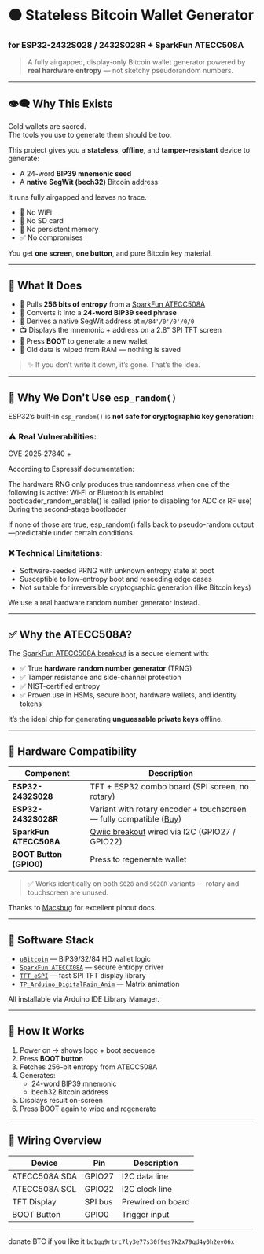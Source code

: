 

# 🟠 Stateless Bitcoin Wallet Generator  
### for ESP32-2432S028 / 2432S028R + SparkFun ATECC508A

> A fully airgapped, display-only Bitcoin wallet generator powered by **real hardware entropy** — not sketchy pseudorandom numbers.

---

## 👁️‍🗨️ Why This Exists

Cold wallets are sacred.  
The tools you use to generate them should be too.

This project gives you a **stateless**, **offline**, and **tamper-resistant** device to generate:
- A 24-word **BIP39 mnemonic seed**
- A **native SegWit (bech32)** Bitcoin address

It runs fully airgapped and leaves no trace.

- 🛑 No WiFi  
- 🛑 No SD card  
- 🛑 No persistent memory  
- ✅ No compromises

You get **one screen**, **one button**, and pure Bitcoin key material.

---

## 🧠 What It Does

- 🔐 Pulls **256 bits of entropy** from a [SparkFun ATECC508A](https://www.sparkfun.com/sparkfun-cryptographic-co-processor-breakout-atecc508a-qwiic.html)
- 🧠 Converts it into a **24-word BIP39 seed phrase**
- 🧭 Derives a native SegWit address at `m/84'/0'/0'/0/0`
- 📺 Displays the mnemonic + address on a 2.8" SPI TFT screen
- 🔁 Press **BOOT** to generate a new wallet
- 🧼 Old data is wiped from RAM — nothing is saved

> ✨ If you don’t write it down, it’s gone. That’s the idea.

---

## 🔐 Why We Don't Use `esp_random()`

ESP32’s built-in `esp_random()` is **not safe for cryptographic key generation**:

### ⚠️ Real Vulnerabilities:
 CVE‑2025‑27840 +
 
According to Espressif documentation:

The hardware RNG only produces true randomness when one of the following is active:
Wi‑Fi or Bluetooth is enabled
bootloader_random_enable() is called (prior to disabling for ADC or RF use)
During the second-stage bootloader 


If none of those are true, esp_random() falls back to pseudo-random output—predictable under certain conditions

### ❌ Technical Limitations:
- Software-seeded PRNG with unknown entropy state at boot
- Susceptible to low-entropy boot and reseeding edge cases
- Not suitable for irreversible cryptographic generation (like Bitcoin keys)

We use a real hardware random number generator instead.

---

## ✅ Why the ATECC508A?

The [SparkFun ATECC508A breakout](https://www.sparkfun.com/sparkfun-cryptographic-co-processor-breakout-atecc508a-qwiic.html) is a secure element with:

- ✅ True **hardware random number generator** (TRNG)
- ✅ Tamper resistance and side-channel protection
- ✅ NIST-certified entropy
- ✅ Proven use in HSMs, secure boot, hardware wallets, and identity tokens

It’s the ideal chip for generating **unguessable private keys** offline.

---

## 🔧 Hardware Compatibility

| Component                  | Description                                                                                      |
|----------------------------|--------------------------------------------------------------------------------------------------|
| **ESP32-2432S028**         | TFT + ESP32 combo board (SPI screen, no rotary)                                                  |
| **ESP32-2432S028R**        | Variant with rotary encoder + touchscreen — fully compatible ([Buy](https://www.amazon.com/AITRIP-Development-ESP32-2432S028R-Bluetooth-240X320/dp/B0CKYVPWX9/)) |
| **SparkFun ATECC508A**     | [Qwiic breakout](https://www.sparkfun.com/sparkfun-cryptographic-co-processor-breakout-atecc508a-qwiic.html) wired via I2C (GPIO27 / GPIO22) |
| **BOOT Button (GPIO0)**    | Press to regenerate wallet                                                                      |

> ✅ Works identically on both `S028` and `S028R` variants — rotary and touchscreen are unused.

Thanks to [Macsbug](https://macsbug.wordpress.com/2022/08/17/esp32-2432s028/) for excellent pinout docs.

---

## 💾 Software Stack

- [`uBitcoin`](https://docs.arduino.cc/libraries/ubitcoin/) — BIP39/32/84 HD wallet logic
- [`SparkFun ATECCX08A`](https://github.com/sparkfun/SparkFun_ATECCX08a_Arduino_Library) — secure entropy driver
- [`TFT_eSPI`](https://github.com/Bodmer/TFT_eSPI) — fast SPI TFT display library
- [`TP_Arduino_DigitalRain_Anim`](https://github.com/0015/TP_Arduino_DigitalRain_Anim) — Matrix animation

All installable via Arduino IDE Library Manager.

---

## 🚀 How It Works

1. Power on → shows logo + boot sequence  
2. Press **BOOT button**  
3. Fetches 256-bit entropy from ATECC508A  
4. Generates:
   - 24-word BIP39 mnemonic
   - bech32 Bitcoin address  
5. Displays result on-screen  
6. Press BOOT again to wipe and regenerate

---

## 🔌 Wiring Overview

| Device        | Pin      | Description         |
|---------------|----------|---------------------|
| ATECC508A SDA | GPIO27   | I2C data line       |
| ATECC508A SCL | GPIO22   | I2C clock line      |
| TFT Display   | SPI bus  | Prewired on board   |
| BOOT Button   | GPIO0    | Trigger input       |

---

donate BTC if you like it `bc1qq9rtrc7ly3e77s30f9es7k2x79qd4y0h2ev06x`
